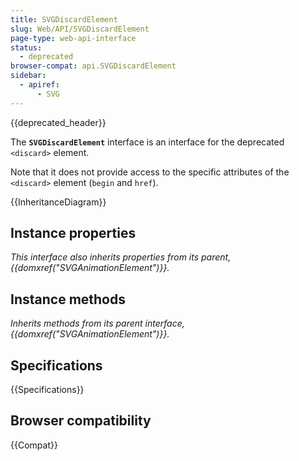 ```yaml
---
title: SVGDiscardElement
slug: Web/API/SVGDiscardElement
page-type: web-api-interface
status:
  - deprecated
browser-compat: api.SVGDiscardElement
sidebar:
  - apiref:
      - SVG
---
```


{{deprecated_header}}

The **`SVGDiscardElement`** interface is an interface for the deprecated `<discard>` element.

Note that it does not provide access to the specific attributes of the `<discard>` element (`begin` and `href`).

{{InheritanceDiagram}}

## Instance properties

_This interface also inherits properties from its parent, {{domxref("SVGAnimationElement")}}._

## Instance methods

_Inherits methods from its parent interface, {{domxref("SVGAnimationElement")}}._

## Specifications

{{Specifications}}

## Browser compatibility

{{Compat}}
